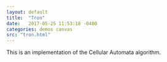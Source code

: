 ```yaml
---
layout: default
title:  "Tron"
date:   2017-05-25 11:53:18 -0400
categories: demos canvas
src: "tron.html"
---
```


This is an implementation of the Cellular Automata algorithm.
